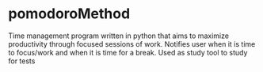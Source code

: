 # pomodoroMethod
Time management program written in python that aims to maximize productivity through focused sessions of work. 
Notifies user when it is time to focus/work and when it is time for a break.
Used as study tool to study for tests
